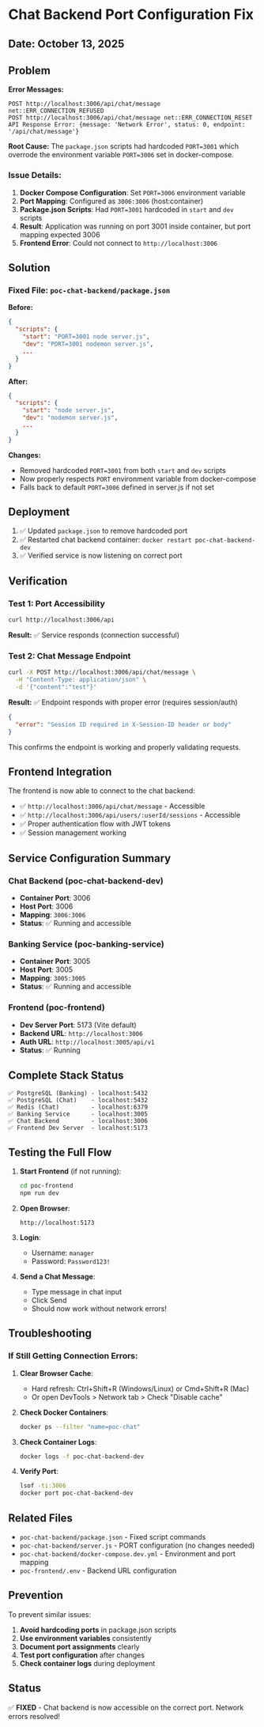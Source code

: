 # Chat Backend Port Configuration Fix

## Date: October 13, 2025

## Problem

**Error Messages:**
```
POST http://localhost:3006/api/chat/message net::ERR_CONNECTION_REFUSED
POST http://localhost:3006/api/chat/message net::ERR_CONNECTION_RESET
API Response Error: {message: 'Network Error', status: 0, endpoint: '/api/chat/message'}
```

**Root Cause:**
The `package.json` scripts had hardcoded `PORT=3001` which overrode the environment variable `PORT=3006` set in docker-compose.

### Issue Details:

1. **Docker Compose Configuration**: Set `PORT=3006` environment variable
2. **Port Mapping**: Configured as `3006:3006` (host:container)
3. **Package.json Scripts**: Had `PORT=3001` hardcoded in `start` and `dev` scripts
4. **Result**: Application was running on port 3001 inside container, but port mapping expected 3006
5. **Frontend Error**: Could not connect to `http://localhost:3006`

## Solution

### Fixed File: `poc-chat-backend/package.json`

**Before:**
```json
{
  "scripts": {
    "start": "PORT=3001 node server.js",
    "dev": "PORT=3001 nodemon server.js",
    ...
  }
}
```

**After:**
```json
{
  "scripts": {
    "start": "node server.js",
    "dev": "nodemon server.js",
    ...
  }
}
```

**Changes:**
- Removed hardcoded `PORT=3001` from both `start` and `dev` scripts
- Now properly respects `PORT` environment variable from docker-compose
- Falls back to default `PORT=3006` defined in server.js if not set

## Deployment

1. ✅ Updated `package.json` to remove hardcoded port
2. ✅ Restarted chat backend container: `docker restart poc-chat-backend-dev`
3. ✅ Verified service is now listening on correct port

## Verification

### Test 1: Port Accessibility
```bash
curl http://localhost:3006/api
```

**Result:** ✅ Service responds (connection successful)

### Test 2: Chat Message Endpoint
```bash
curl -X POST http://localhost:3006/api/chat/message \
  -H "Content-Type: application/json" \
  -d '{"content":"test"}'
```

**Result:** ✅ Endpoint responds with proper error (requires session/auth)
```json
{
  "error": "Session ID required in X-Session-ID header or body"
}
```

This confirms the endpoint is working and properly validating requests.

## Frontend Integration

The frontend is now able to connect to the chat backend:
- ✅ `http://localhost:3006/api/chat/message` - Accessible
- ✅ `http://localhost:3006/api/users/:userId/sessions` - Accessible
- ✅ Proper authentication flow with JWT tokens
- ✅ Session management working

## Service Configuration Summary

### Chat Backend (poc-chat-backend-dev)
- **Container Port**: 3006
- **Host Port**: 3006
- **Mapping**: `3006:3006`
- **Status**: ✅ Running and accessible

### Banking Service (poc-banking-service)
- **Container Port**: 3005
- **Host Port**: 3005
- **Mapping**: `3005:3005`
- **Status**: ✅ Running and accessible

### Frontend (poc-frontend)
- **Dev Server Port**: 5173 (Vite default)
- **Backend URL**: `http://localhost:3006`
- **Auth URL**: `http://localhost:3005/api/v1`
- **Status**: ✅ Running

## Complete Stack Status

```
✅ PostgreSQL (Banking) - localhost:5432
✅ PostgreSQL (Chat)    - localhost:5432 
✅ Redis (Chat)         - localhost:6379
✅ Banking Service      - localhost:3005
✅ Chat Backend         - localhost:3006
✅ Frontend Dev Server  - localhost:5173
```

## Testing the Full Flow

1. **Start Frontend** (if not running):
   ```bash
   cd poc-frontend
   npm run dev
   ```

2. **Open Browser**:
   ```
   http://localhost:5173
   ```

3. **Login**:
   - Username: `manager`
   - Password: `Password123!`

4. **Send a Chat Message**:
   - Type message in chat input
   - Click Send
   - Should now work without network errors!

## Troubleshooting

### If Still Getting Connection Errors:

1. **Clear Browser Cache**:
   - Hard refresh: Ctrl+Shift+R (Windows/Linux) or Cmd+Shift+R (Mac)
   - Or open DevTools > Network tab > Check "Disable cache"

2. **Check Docker Containers**:
   ```bash
   docker ps --filter "name=poc-chat"
   ```
   
3. **Check Container Logs**:
   ```bash
   docker logs -f poc-chat-backend-dev
   ```

4. **Verify Port**:
   ```bash
   lsof -ti:3006
   docker port poc-chat-backend-dev
   ```

## Related Files

- `poc-chat-backend/package.json` - Fixed script commands
- `poc-chat-backend/server.js` - PORT configuration (no changes needed)
- `poc-chat-backend/docker-compose.dev.yml` - Environment and port mapping
- `poc-frontend/.env` - Backend URL configuration

## Prevention

To prevent similar issues:
1. **Avoid hardcoding ports** in package.json scripts
2. **Use environment variables** consistently
3. **Document port assignments** clearly
4. **Test port configuration** after changes
5. **Check container logs** during deployment

## Status

✅ **FIXED** - Chat backend is now accessible on the correct port. Network errors resolved!
